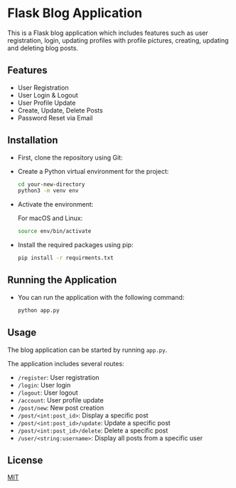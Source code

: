 # Flask Blog Application

This is a Flask blog application which includes features such as user registration, login, updating profiles with profile pictures, creating, updating and deleting blog posts.

## Features

- User Registration
- User Login & Logout
- User Profile Update
- Create, Update, Delete Posts
- Password Reset via Email

## Installation

- First, clone the repository using Git: 
- Create a Python virtual environment for the project:

    ```bash
    cd your-new-directory
    python3 -m venv env
    ```
  
- Activate the environment: 

    For macOS and Linux:

    ```bash
    source env/bin/activate
    ```
- Install the required packages using pip:

    ```bash
    pip install -r requirments.txt
    ```

## Running the Application

- You can run the application with the following command: 

    ```bash
    python app.py
    ```
  
## Usage

The blog application can be started by running `app.py`.

The application includes several routes:

- `/register`: User registration
- `/login`: User login
- `/logout`: User logout
- `/account`: User profile update
- `/post/new`: New post creation
- `/post/<int:post_id>`: Display a specific post
- `/post/<int:post_id>/update`: Update a specific post
- `/post/<int:post_id>/delete`: Delete a specific post
- `/user/<string:username>`: Display all posts from a specific user

## License

[MIT](https://choosealicense.com/licenses/mit/)